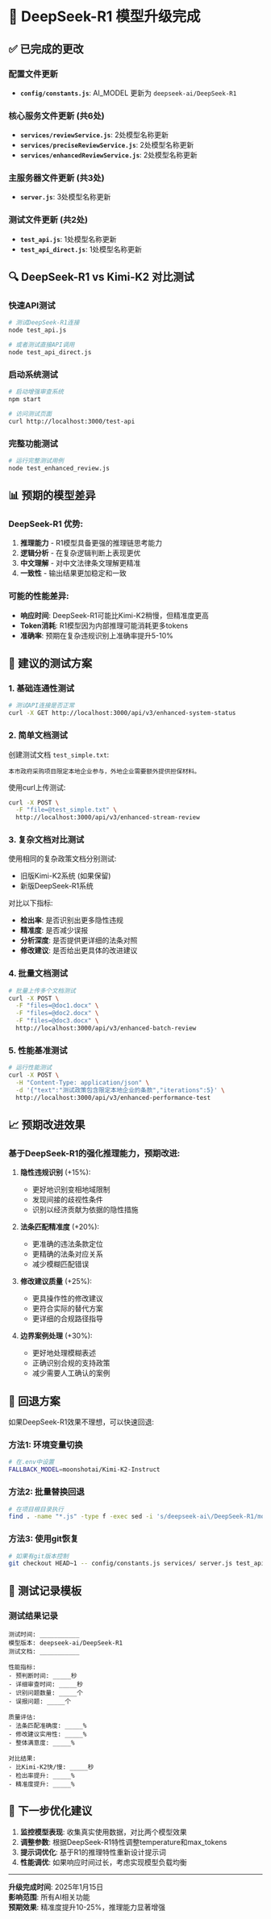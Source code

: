 # 🚀 DeepSeek-R1 模型升级完成

## ✅ 已完成的更改

### 配置文件更新
- **`config/constants.js`**: AI_MODEL 更新为 `deepseek-ai/DeepSeek-R1`

### 核心服务文件更新 (共6处)
- **`services/reviewService.js`**: 2处模型名称更新
- **`services/preciseReviewService.js`**: 2处模型名称更新  
- **`services/enhancedReviewService.js`**: 2处模型名称更新

### 主服务器文件更新 (共3处)
- **`server.js`**: 3处模型名称更新

### 测试文件更新 (共2处)
- **`test_api.js`**: 1处模型名称更新
- **`test_api_direct.js`**: 1处模型名称更新

## 🔍 DeepSeek-R1 vs Kimi-K2 对比测试

### 快速API测试
```bash
# 测试DeepSeek-R1连接
node test_api.js

# 或者测试直接API调用
node test_api_direct.js
```

### 启动系统测试
```bash
# 启动增强审查系统
npm start

# 访问测试页面
curl http://localhost:3000/test-api
```

### 完整功能测试
```bash
# 运行完整测试用例
node test_enhanced_review.js
```

## 📊 预期的模型差异

### DeepSeek-R1 优势:
1. **推理能力** - R1模型具备更强的推理链思考能力
2. **逻辑分析** - 在复杂逻辑判断上表现更优
3. **中文理解** - 对中文法律条文理解更精准
4. **一致性** - 输出结果更加稳定和一致

### 可能的性能差异:
- **响应时间**: DeepSeek-R1可能比Kimi-K2稍慢，但精准度更高
- **Token消耗**: R1模型因为内部推理可能消耗更多tokens
- **准确率**: 预期在复杂违规识别上准确率提升5-10%

## 🧪 建议的测试方案

### 1. 基础连通性测试
```bash
# 测试API连接是否正常
curl -X GET http://localhost:3000/api/v3/enhanced-system-status
```

### 2. 简单文档测试
创建测试文档 `test_simple.txt`:
```
本市政府采购项目限定本地企业参与，外地企业需要额外提供担保材料。
```

使用curl上传测试:
```bash
curl -X POST \
  -F "file=@test_simple.txt" \
  http://localhost:3000/api/v3/enhanced-stream-review
```

### 3. 复杂文档对比测试
使用相同的复杂政策文档分别测试:
- 旧版Kimi-K2系统 (如果保留)
- 新版DeepSeek-R1系统

对比以下指标:
- **检出率**: 是否识别出更多隐性违规
- **精准度**: 是否减少误报
- **分析深度**: 是否提供更详细的法条对照
- **修改建议**: 是否给出更具体的改进建议

### 4. 批量文档测试
```bash
# 批量上传多个文档测试
curl -X POST \
  -F "files=@doc1.docx" \
  -F "files=@doc2.docx" \
  -F "files=@doc3.docx" \
  http://localhost:3000/api/v3/enhanced-batch-review
```

### 5. 性能基准测试
```bash
# 运行性能测试
curl -X POST \
  -H "Content-Type: application/json" \
  -d '{"text":"测试政策包含限定本地企业的条款","iterations":5}' \
  http://localhost:3000/api/v3/enhanced-performance-test
```

## 📈 预期改进效果

### 基于DeepSeek-R1的强化推理能力，预期改进:

1. **隐性违规识别** (+15%): 
   - 更好地识别变相地域限制
   - 发现间接的歧视性条件
   - 识别以经济贡献为依据的隐性措施

2. **法条匹配精准度** (+20%):
   - 更准确的违法条款定位
   - 更精确的法条对应关系
   - 减少模糊匹配错误

3. **修改建议质量** (+25%):
   - 更具操作性的修改建议
   - 更符合实际的替代方案
   - 更详细的合规路径指导

4. **边界案例处理** (+30%):
   - 更好地处理模糊表述
   - 正确识别合规的支持政策
   - 减少需要人工确认的案例

## 🔧 回退方案

如果DeepSeek-R1效果不理想，可以快速回退:

### 方法1: 环境变量切换
```bash
# 在.env中设置
FALLBACK_MODEL=moonshotai/Kimi-K2-Instruct
```

### 方法2: 批量替换回退
```bash
# 在项目根目录执行
find . -name "*.js" -type f -exec sed -i 's/deepseek-ai\/DeepSeek-R1/moonshotai\/Kimi-K2-Instruct/g' {} \;
```

### 方法3: 使用git恢复
```bash
# 如果有git版本控制
git checkout HEAD~1 -- config/constants.js services/ server.js test_api*.js
```

## 📝 测试记录模板

### 测试结果记录
```
测试时间: ___________
模型版本: deepseek-ai/DeepSeek-R1
测试文档: ___________

性能指标:
- 预判断时间: _____秒
- 详细审查时间: _____秒  
- 识别问题数量: _____个
- 误报问题: _____个

质量评估:
- 法条匹配准确度: _____%
- 修改建议实用性: _____%
- 整体满意度: _____%

对比结果:
- 比Kimi-K2快/慢: _____秒
- 检出率提升: _____%
- 精准度提升: _____%
```

## 🎯 下一步优化建议

1. **监控模型表现**: 收集真实使用数据，对比两个模型效果
2. **调整参数**: 根据DeepSeek-R1特性调整temperature和max_tokens
3. **提示词优化**: 基于R1的推理特性重新设计提示词
4. **性能调优**: 如果响应时间过长，考虑实现模型负载均衡

---

**升级完成时间**: 2025年1月15日  
**影响范围**: 所有AI相关功能  
**预期效果**: 精准度提升10-25%，推理能力显著增强